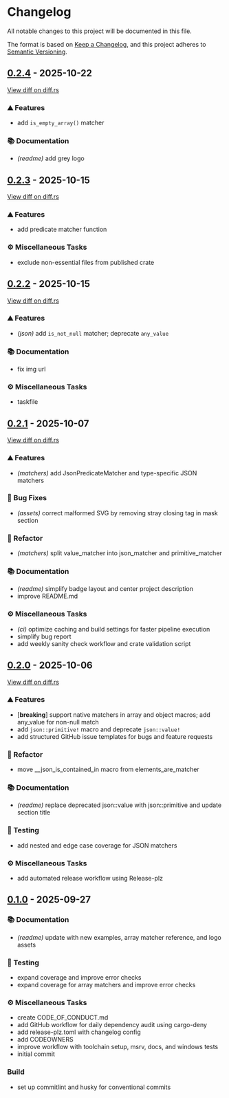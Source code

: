 # Changelog

All notable changes to this project will be documented in this file.

The format is based on [Keep a Changelog](https://keepachangelog.com/en/1.0.0/),
and this project adheres to [Semantic Versioning](https://semver.org/spec/v2.0.0.html).


## [0.2.4](https://github.com/chege/googletest-json-serde/compare/v0.2.3...v0.2.4) - 2025-10-22

[View diff on diff.rs](https://diff.rs/googletest-json-serde/0.2.3/googletest-json-serde/0.2.4/Cargo.toml)

### <!-- 0 -->⛰️ Features

- add `is_empty_array()` matcher

### <!-- 3 -->📚 Documentation

- *(readme)* add grey logo

## [0.2.3](https://github.com/chege/googletest-json-serde/compare/v0.2.2...v0.2.3) - 2025-10-15

[View diff on diff.rs](https://diff.rs/googletest-json-serde/0.2.2/googletest-json-serde/0.2.3/Cargo.toml)

### <!-- 0 -->⛰️ Features

- add predicate matcher function

### <!-- 7 -->⚙️ Miscellaneous Tasks

- exclude non-essential files from published crate

## [0.2.2](https://github.com/chege/googletest-json-serde/compare/v0.2.1...v0.2.2) - 2025-10-15

[View diff on diff.rs](https://diff.rs/googletest-json-serde/0.2.1/googletest-json-serde/0.2.2/Cargo.toml)

### <!-- 0 -->⛰️ Features

- *(json)* add `is_not_null` matcher; deprecate `any_value`

### <!-- 3 -->📚 Documentation

- fix img url

### <!-- 7 -->⚙️ Miscellaneous Tasks

- taskfile

## [0.2.1](https://github.com/chege/googletest-json-serde/compare/v0.2.0...v0.2.1) - 2025-10-07

[View diff on diff.rs](https://diff.rs/googletest-json-serde/0.2.0/googletest-json-serde/0.2.1/Cargo.toml)

### <!-- 0 -->⛰️ Features

- *(matchers)* add JsonPredicateMatcher and type-specific JSON matchers

### <!-- 1 -->🐛 Bug Fixes

- *(assets)* correct malformed SVG by removing stray closing tag in mask section

### <!-- 2 -->🚜 Refactor

- *(matchers)* split value_matcher into json_matcher and primitive_matcher

### <!-- 3 -->📚 Documentation

- *(readme)* simplify badge layout and center project description
- improve README.md

### <!-- 7 -->⚙️ Miscellaneous Tasks

- *(ci)* optimize caching and build settings for faster pipeline execution
- simplify bug report
- add weekly sanity check workflow and crate validation script

## [0.2.0](https://github.com/chege/googletest-json-serde/compare/v0.1.0...v0.2.0) - 2025-10-06

[View diff on diff.rs](https://diff.rs/googletest-json-serde/0.1.0/googletest-json-serde/0.2.0/Cargo.toml)

### <!-- 0 -->⛰️ Features

- [**breaking**] support native matchers in array and object macros; add any_value for non-null match
- add `json::primitive!` macro and deprecate `json::value!`
- add structured GitHub issue templates for bugs and feature requests

### <!-- 2 -->🚜 Refactor

- move __json_is_contained_in macro from elements_are_matcher

### <!-- 3 -->📚 Documentation

- *(readme)* replace deprecated json::value with json::primitive and update section title

### <!-- 6 -->🧪 Testing

- add nested and edge case coverage for JSON matchers

### <!-- 7 -->⚙️ Miscellaneous Tasks

- add automated release workflow using Release-plz

## [0.1.0](https://github.com/chege/googletest-json-serde/releases/tag/v0.1.0) - 2025-09-27



### <!-- 3 -->📚 Documentation

- *(readme)* update with new examples, array matcher reference, and logo assets

### <!-- 6 -->🧪 Testing

- expand coverage and improve error checks
- expand coverage for array matchers and improve error checks

### <!-- 7 -->⚙️ Miscellaneous Tasks

- create CODE_OF_CONDUCT.md
- add GitHub workflow for daily dependency audit using cargo-deny
- add release-plz.toml with changelog config
- add CODEOWNERS
- improve workflow with toolchain setup, msrv, docs, and windows tests
- initial commit

### Build

- set up commitlint and husky for conventional commits
